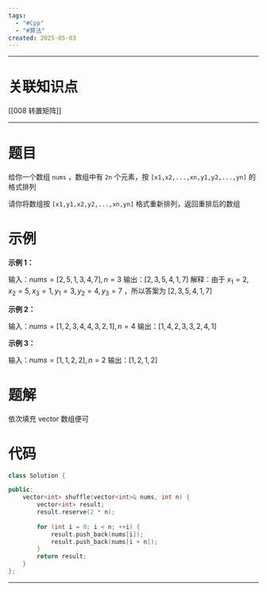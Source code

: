 ```yaml
---
tags:
  - "#Cpp"
  - "#算法"
created: 2025-05-03
---
```


---
# 关联知识点

[[008 转置矩阵]]

---
# 题目

给你一个数组 `nums` ，数组中有 `2n` 个元素，按 `[x1,x2,...,xn,y1,y2,...,yn]` 的格式排列

请你将数组按 `[x1,y1,x2,y2,...,xn,yn]` 格式重新排列，返回重排后的数组

# 示例

**示例 1：**

输入：$nums = [2,5,1,3,4,7], n = 3$
输出：$[2,3,5,4,1,7]$
解释：由于 $x_1=2, x_2=5, x_3=1, y_1=3, y_2=4, y_3=7$ ，所以答案为 $[2,3,5,4,1,7]$

**示例 2：**

输入：$nums = [1,2,3,4,4,3,2,1], n = 4$
输出：$[1,4,2,3,3,2,4,1]$

**示例 3：**

输入：$nums = [1,1,2,2], n = 2$
输出：$[1,2,1,2]$

# 题解

依次填充 vector 数组便可

# 代码

```C++
class Solution {

public:
    vector<int> shuffle(vector<int>& nums, int n) {
        vector<int> result;
        result.reserve(2 * n);
        
        for (int i = 0; i < n; ++i) {
            result.push_back(nums[i]);
            result.push_back(nums[i + n]);
        }
        return result;
    }
};
```


---
